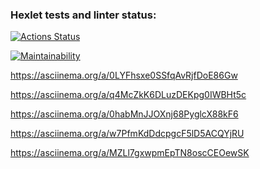 ### Hexlet tests and linter status:
[![Actions Status](https://github.com/FedyaninFA/frontend-project-44/workflows/hexlet-check/badge.svg)](https://github.com/FedyaninFA/frontend-project-44/actions)

[![Maintainability](https://api.codeclimate.com/v1/badges/5761d0d0a5f77610f107/maintainability)](https://codeclimate.com/github/FedyaninFA/frontend-project-44/maintainability)

https://asciinema.org/a/0LYFhsxe0SSfqAvRjfDoE86Gw

https://asciinema.org/a/q4McZkK6DLuzDEKpg0IWBHt5c

https://asciinema.org/a/0habMnJJOXnj68PyglcX88kF6

https://asciinema.org/a/w7PfmKdDdcpgcF5lD5ACQYjRU

https://asciinema.org/a/MZLl7gxwpmEpTN8oscCEOewSK